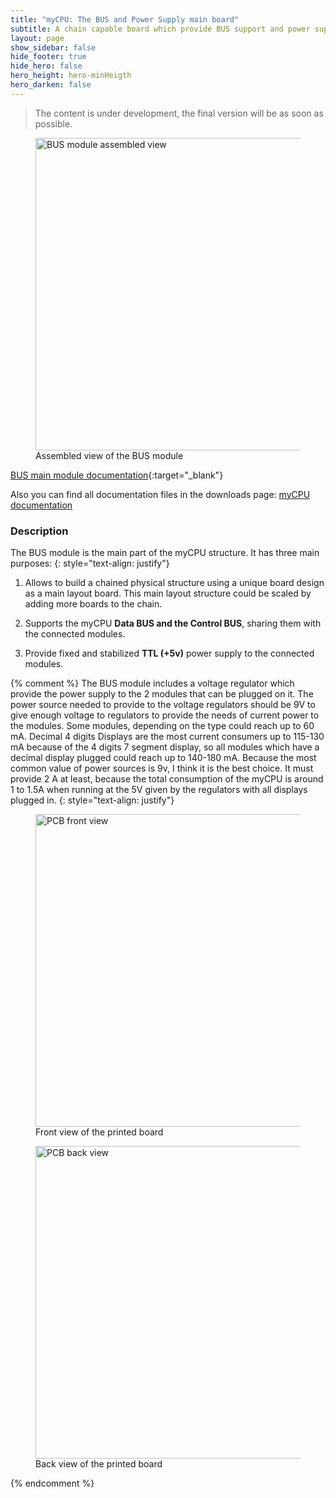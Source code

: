 ```yaml
---
title: "myCPU: The BUS and Power Supply main board"
subtitle: A chain capable board which provide BUS support and power supply to modules
layout: page
show_sidebar: false
hide_footer: true
hide_hero: false
hero_height: hero-minHeigth
hero_darken: false
---
```

> The content is under development, the final version will be as soon as possible.

<figure class="center">
    <img src="{{ site.baseurl }}/img/mycpu/modules/bus/bus_module_assembled_min.png" alt="BUS module assembled view" title="Assembled view of the BUS module" width="500px">
    <figcaption>Assembled view of the BUS module</figcaption>
</figure>

[BUS main module documentation](/downloads/technical/myCPU_BUS_module_full.pdf){:target="_blank"}

Also you can find all documentation files in the downloads page: [myCPU documentation](/pages/en/mycpu/downloads/technical_docs)

### Description
The BUS module is the main part of the myCPU structure. It has three main purposes:
{: style="text-align: justify"}

1. Allows to build a chained physical structure using a unique board design as a main layout board. This main layout structure could be scaled by adding more boards to the chain.


2. Supports the myCPU **Data BUS and the Control BUS**, sharing them with the connected modules.


3. Provide fixed and stabilized **TTL (+5v)** power supply to the connected modules.

{% comment %}
The BUS module includes a voltage regulator which provide the power supply to the 2 modules that can be plugged on it. The power source needed to provide to the voltage regulators should be 9V to give enough voltage to regulators to provide the needs of current power to the modules. Some modules, depending on the type could reach up to 60 mA. Decimal 4 digits Displays are the most current consumers up to 115-130 mA because of the 4 digits 7 segment display, so all modules which have a decimal display plugged could reach up to 140-180 mA. Because the most common value of power sources is 9v, I think it is the best choice. It must provide 2 A at least, because the total consumption of the myCPU is around 1 to 1.5A when running at the 5V given by the regulators with all displays plugged in.
{: style="text-align: justify"}


<figure class="center">
    <img src="{{ site.baseurl }}/img/mycpu/modules/bus/bus_module_clear_front_min.png" alt="PCB front view" title="Front view of the printed board" width="500px">
    <figcaption>Front view of the printed board</figcaption>
</figure>
<figure class="center">
    <img src="{{ site.baseurl }}/img/mycpu/modules/bus/bus_module_clear_back_min.png" alt="PCB back view" title="Back view of the printed board" width="500px">
    <figcaption>Back view of the printed board</figcaption>
</figure>
{% endcomment %}